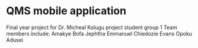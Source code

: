 # QMS mobile application
Final year project for Dr. Micheal Kolugu project student group 1
Team members include:
Amakye Bofa Jephtha
Emmanuel Chiedozie
Evans Opoku Adusei
